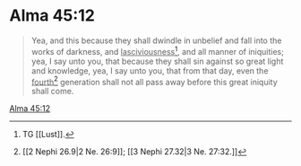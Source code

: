 # Alma 45:12

> Yea, and this because they shall dwindle in unbelief and fall into the works of darkness, and <u>lasciviousness</u>[^a], and all manner of iniquities; yea, I say unto you, that because they shall sin against so great light and knowledge, yea, I say unto you, that from that day, even the <u>fourth</u>[^b] generation shall not all pass away before this great iniquity shall come.

[Alma 45:12](https://www.churchofjesuschrist.org/study/scriptures/bofm/alma/45?lang=eng&id=p12#p12)


[^a]: TG [[Lust]].
[^b]: [[2 Nephi 26.9|2 Ne. 26:9]]; [[3 Nephi 27.32|3 Ne. 27:32.]]

